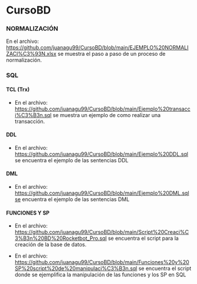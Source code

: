 # CursoBD

### NORMALIZACIÓN
En el archivo: https://github.com/juanagu99/CursoBD/blob/main/EJEMPLO%20NORMALIZACI%C3%93N.xlsx se muestra el paso a paso de un proceso de normalización.

### SQL
#### TCL (Trx)
- En el archivo: https://github.com/juanagu99/CursoBD/blob/main/Ejemplo%20transacci%C3%B3n.sql se muestra un ejemplo de como realizar una transacción.

#### DDL
- En el archivo: https://github.com/juanagu99/CursoBD/blob/main/Ejemplo%20DDL.sql se encuentra el ejemplo de las sentencias DDL

#### DML
- En el archivo: https://github.com/juanagu99/CursoBD/blob/main/Ejemplo%20DML.sqlse encuentra el ejemplo de las sentencias DML

#### FUNCIONES Y SP
- En el archivo: https://github.com/juanagu99/CursoBD/blob/main/Script%20Creaci%C3%B3n%20BD%20Rocketbot_Pro.sql se encuentra el script para la creación de la base de datos.

- En el archivo: https://github.com/juanagu99/CursoBD/blob/main/Funciones%20y%20SP%20script%20de%20manipulaci%C3%B3n.sql se encuentra el script donde se ejemplifica la manipulación de las funciones y los SP en SQL
